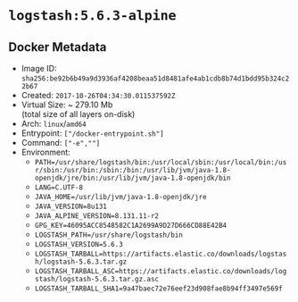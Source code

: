 # `logstash:5.6.3-alpine`

## Docker Metadata

- Image ID: `sha256:be92b6b49a9d3936af4208beaa51d8481afe4ab1cdb8b74d1bdd95b324c22b67`
- Created: `2017-10-26T04:34:30.011537592Z`
- Virtual Size: ~ 279.10 Mb  
  (total size of all layers on-disk)
- Arch: `linux`/`amd64`
- Entrypoint: `["/docker-entrypoint.sh"]`
- Command: `["-e",""]`
- Environment:
  - `PATH=/usr/share/logstash/bin:/usr/local/sbin:/usr/local/bin:/usr/sbin:/usr/bin:/sbin:/bin:/usr/lib/jvm/java-1.8-openjdk/jre/bin:/usr/lib/jvm/java-1.8-openjdk/bin`
  - `LANG=C.UTF-8`
  - `JAVA_HOME=/usr/lib/jvm/java-1.8-openjdk/jre`
  - `JAVA_VERSION=8u131`
  - `JAVA_ALPINE_VERSION=8.131.11-r2`
  - `GPG_KEY=46095ACC8548582C1A2699A9D27D666CD88E42B4`
  - `LOGSTASH_PATH=/usr/share/logstash/bin`
  - `LOGSTASH_VERSION=5.6.3`
  - `LOGSTASH_TARBALL=https://artifacts.elastic.co/downloads/logstash/logstash-5.6.3.tar.gz`
  - `LOGSTASH_TARBALL_ASC=https://artifacts.elastic.co/downloads/logstash/logstash-5.6.3.tar.gz.asc`
  - `LOGSTASH_TARBALL_SHA1=9a47baec72e76eef23d908fae8b94ff3497e569f`

